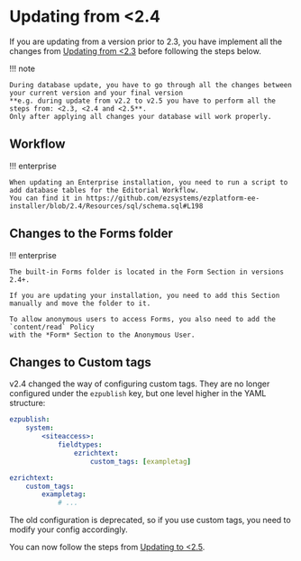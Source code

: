 # Updating from <2.4
    
If you are updating from a version prior to 2.3, you have implement all the changes from [Updating from <2.3](4_update_2.3.md) before following the steps below.

!!! note

    During database update, you have to go through all the changes between your current version and your final version
    **e.g. during update from v2.2 to v2.5 you have to perform all the steps from: <2.3, <2.4 and <2.5**.
    Only after applying all changes your database will work properly.

## Workflow

!!! enterprise

    When updating an Enterprise installation, you need to run a script to add database tables for the Editorial Workflow.
    You can find it in https://github.com/ezsystems/ezplatform-ee-installer/blob/2.4/Resources/sql/schema.sql#L198

## Changes to the Forms folder

!!! enterprise

    The built-in Forms folder is located in the Form Section in versions 2.4+.

    If you are updating your installation, you need to add this Section manually and move the folder to it.

    To allow anonymous users to access Forms, you also need to add the `content/read` Policy
    with the *Form* Section to the Anonymous User.

## Changes to Custom tags

v2.4 changed the way of configuring custom tags. They are no longer configured under the `ezpublish` key,
but one level higher in the YAML structure:

``` yaml
ezpublish:
    system:
        <siteaccess>:
            fieldtypes:
                ezrichtext:
                    custom_tags: [exampletag]

ezrichtext:
    custom_tags:
        exampletag:
            # ...
```

The old configuration is deprecated, so if you use custom tags, you need to modify your config accordingly.

You can now follow the steps from [Updating to <2.5](4_update_2.5.md).